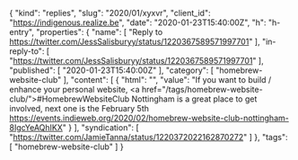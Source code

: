 {
  "kind": "replies",
  "slug": "2020/01/xyxvr",
  "client_id": "https://indigenous.realize.be",
  "date": "2020-01-23T15:40:00Z",
  "h": "h-entry",
  "properties": {
    "name": [
      "Reply to https://twitter.com/JessSalisburyy/status/1220367589571997701"
    ],
    "in-reply-to": [
      "https://twitter.com/JessSalisburyy/status/1220367589571997701"
    ],
    "published": [
      "2020-01-23T15:40:00Z"
    ],
    "category": [
      "homebrew-website-club"
    ],
    "content": [
      {
        "html": "",
        "value": "If you want to build / enhance your personal website, <a href=\"/tags/homebrew-website-club/\">#HomebrewWebsiteClub</a> Nottingham is a great place to get involved, next one is the February 5th https://events.indieweb.org/2020/02/homebrew-website-club-nottingham-8IgcYeAQhIKX"
      }
    ],
    "syndication": [
      "https://twitter.com/JamieTanna/status/1220372022162870272"
    ]
  },
  "tags": [
    "homebrew-website-club"
  ]
}
